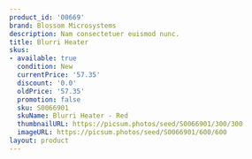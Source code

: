 ```yaml
---
product_id: '00669'
brand: Blossom Microsystems
description: Nam consectetuer euismod nunc.
title: Blurri Heater
skus:
- available: true
  condition: New
  currentPrice: '57.35'
  discount: '0.0'
  oldPrice: '57.35'
  promotion: false
  sku: S0066901
  skuName: Blurri Heater - Red
  thumbnailURL: https://picsum.photos/seed/S0066901/300/300
  imageURL: https://picsum.photos/seed/S0066901/600/600
layout: product
---
```

